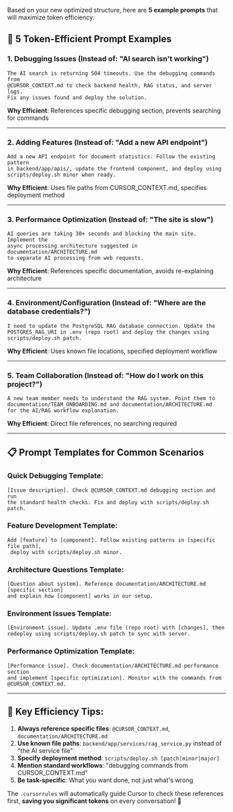 Based on your new optimized structure, here are **5 example prompts** that will maximize token efficiency:

## 🎯 **5 Token-Efficient Prompt Examples**

### **1. Debugging Issues** (Instead of: "AI search isn't working")
```
The AI search is returning 504 timeouts. Use the debugging commands from 
@CURSOR_CONTEXT.md to check backend health, RAG status, and server logs. 
Fix any issues found and deploy the solution.
```
**Why Efficient**: References specific debugging section, prevents searching for commands

---

### **2. Adding Features** (Instead of: "Add a new API endpoint")
```
Add a new API endpoint for document statistics. Follow the existing pattern 
in backend/app/apis/, update the frontend component, and deploy using 
scripts/deploy.sh minor when ready.
```
**Why Efficient**: Uses file paths from CURSOR_CONTEXT.md, specifies deployment method

---

### **3. Performance Optimization** (Instead of: "The site is slow")
```
AI queries are taking 30+ seconds and blocking the main site. Implement the 
async processing architecture suggested in documentation/ARCHITECTURE.md 
to separate AI processing from web requests.
```
**Why Efficient**: References specific documentation, avoids re-explaining architecture

---

### **4. Environment/Configuration** (Instead of: "Where are the database credentials?")
```
I need to update the PostgreSQL RAG database connection. Update the 
POSTGRES_RAG_URI in .env (repo root) and deploy the changes using 
scripts/deploy.sh patch.
```
**Why Efficient**: Uses known file locations, specified deployment workflow

---

### **5. Team Collaboration** (Instead of: "How do I work on this project?")
```
A new team member needs to understand the RAG system. Point them to 
documentation/TEAM_ONBOARDING.md and documentation/ARCHITECTURE.md 
for the AI/RAG workflow explanation.
```
**Why Efficient**: Direct file references, no searching required

---

## 📋 **Prompt Templates for Common Scenarios**

### **Quick Debugging Template:**
```
[Issue description]. Check @CURSOR_CONTEXT.md debugging section and run 
the standard health checks. Fix and deploy with scripts/deploy.sh patch.
```

### **Feature Development Template:**
```
Add [feature] to [component]. Follow existing patterns in [specific file path], 
 deploy with scripts/deploy.sh minor.
```

### **Architecture Questions Template:**
```
[Question about system]. Reference documentation/ARCHITECTURE.md [specific section] 
and explain how [component] works in our setup.
```

### **Environment Issues Template:**
```
[Environment issue]. Update .env file (repo root) with [changes], then 
redeploy using scripts/deploy.sh patch to sync with server.
```

### **Performance Optimization Template:**
```
[Performance issue]. Check documentation/ARCHITECTURE.md performance section 
and implement [specific optimization]. Monitor with the commands from 
@CURSOR_CONTEXT.md.
```

---

## 🚀 **Key Efficiency Tips:**

1. **Always reference specific files**: `@CURSOR_CONTEXT.md`, `documentation/ARCHITECTURE.md`
2. **Use known file paths**: `backend/app/services/rag_service.py` instead of "the AI service file"
3. **Specify deployment method**: `scripts/deploy.sh [patch|minor|major]`
4. **Mention standard workflows**: "debugging commands from CURSOR_CONTEXT.md"
5. **Be task-specific**: What you want done, not just what's wrong

The `.cursorrules` will automatically guide Cursor to check these references first, **saving you significant tokens** on every conversation! 🎯